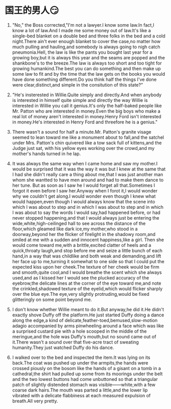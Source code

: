 # 国王的男人😏

1. "No," the Boss corrected,"I'm not a lawyer.I know some law.In fact,I know a lot of law.And I made me some money out of law.It's like a single-bed blanket on a double bed and three folks in the bed and a cold night.There ain't ever enough blanket to cover the case,no matter how much pulling and hauling,and somebody is always going to nigh catch pneumonia.Hell, the law is like the pants you bought last year for a growing boy,but it is always this year and the seams are popped and the shankbone's to the breeze.The law is always too short and too tight for growing humankind.The best you can do something and then make up some law to fit and by the time that the law gets on the books you would have done something different.Do you think half the things I've done were clear,distinct,and simple in the consitution of this state?"

2. "He's insterested in Willie.Quite simply and directly.And when anybody is interested in himself quite simple and directly the way Willie is interested in Willie you call it genius.It's only the half-baked people like Mr. Patton who are interested in money.Even the big boys who make a real lot of money aren't interested in money.Henry Ford isn't interested in money.He's interested in Henry Ford and threefore he is a genius."

3. There wasn't a sound for half a minute.Mr. Patton's granite visage seemed to lean toward me like a monument about to fall,and the satchel under Mrs. Patton's chin quivered like a tow sack full of kittens,and the Judge just sat, with his yellow eyes working over the crowd,and my mother's hands turned in he lap.

4. It was always the same way when I came home and saw my mother.I would be surprised that it was the way it was but I knew at the same that I had she didn't really care a thing about me,that I was just another man whom she wantted to have men around and had to make them dance to her tune. But as soon as I saw he I would forget all that.Sometimes I forgot it even before I saw her.Anyway when I forot it,I would wonder why we couldn't get along.I would wonder even though I knew what would happen,even though I would always know that the scene into which I was about to step and in which I was about to step and in which I was about to say the words I would say,had happened before, or had never stopped happening,and that I would always just be entering the wide,white,high-ceilinged hall to see across the distance of the floor,which gleamed like dark ice,my mother,who stood in a doorway,beyond her the flicker of firelight in the shadowy room,and smiled at me with a sudden and innocent happiness,like a girl.
  Then she would come toward me,with a brittle,excited clatter of heels and a quick,throaty laugh,and stop before me and seize a little bunch of each hand,in a way that was childlike and both weak and demanding,and lift her face up to me,turning it somewhat to one side so that I could put the expected kiss upon her cheek.The texture of her cheek would be firm and smooth,quite cool,and I would breathe the scent which she always used,and as I kissed her I would see the plucked accuracy of the eyebrow,the delicate lines at the corner of the eye toward me,and note the crinkled,shadowed texture of the eyelid,which would flicker sharply over the blue eye.The eye,very slightly protruding,would be fixed glitteringly on some point beyond me.

5. I don't know whether Willie meant to do it.But anyway,he did it.He didn't exactly shove Duffy off the platform.He just started Duffy doing a dance along the edge,a kind of delicate,feather-toed,bemused,slow-motion adagio accompanied by arms pinwheeling around a face which was like a surprised custard pie with a hole scooped in the middle of the meringue,and the hole was Duffy's mouth,but no sound came out of it.There wasn't a sound over that five-acre tract of sweating humanity.They just watched Duffy do his dance.

6. I walked over to the bed and inspected the item.It was lying on its back.The coat was pushed up under the armpits,the hands were crossed piously on the bosom like the hands of a gisant on a tomb in a cathedral,the shirt had pulled up some from its moorings under the belt and the two lowest buttons had come unbuttoned so that a triangular patch of slightly distended stomach was visible——white,with a few coarse dark hairs.The mouth was parted a little,and the lower lip vibrated with a delicate flabbiness at each measured expulsion of breath.All very pretty.
